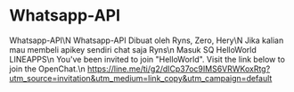 # Whatsapp-API
Whatsapp-API\N
Whatsapp-API Dibuat oleh Ryns, Zero, Hery\N
Jika kalian mau membeli apikey sendiri chat saja Ryns\n
Masuk SQ HelloWorld LINEAPPS\n
You've been invited to join "HelloWorld". Visit the link below to join the OpenChat.\n
https://line.me/ti/g2/dICp37oc9IMS6VRWKoxRtg?utm_source=invitation&utm_medium=link_copy&utm_campaign=default
